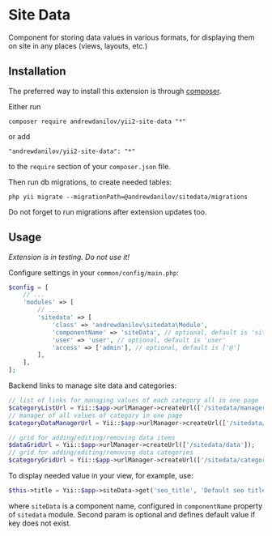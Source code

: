 Site Data
===================
Component for storing data values in various formats, for displaying them on site in any places (views, layouts, etc.)

Installation
------------

The preferred way to install this extension is through [composer](http://getcomposer.org/download/).

Either run

```
composer require andrewdanilov/yii2-site-data "*"
```

or add

```
"andrewdanilov/yii2-site-data": "*"
```

to the `require` section of your `composer.json` file.


Then run db migrations, to create needed tables:

```
php yii migrate --migrationPath=@andrewdanilov/sitedata/migrations
```

Do not forget to run migrations after extension updates too.


Usage
-----

_Extension is in testing. Do not use it!_

Configure settings in your `common/config/main.php`:

```php
$config = [
	// ...
	'modules' => [
		// ...
		'sitedata' => [
			'class' => 'andrewdanilov\sitedata\Module',
			'componentName' => 'siteData', // optional, default is 'siteData'
			'user' => 'user', // optional, default is 'user'
			'access' => ['admin'], // optional, default is ['@']
		],
	],
];
```

Backend links to manage site data and categories:

```php
// list of links for managing values of each category all in one page
$categoryListUrl = Yii::$app->urlManager->createUrl(['/sitedata/manager']);
// manager of all values of category in one page
$categoryDataManagerUrl = Yii::$app->urlManager->createUrl(['/sitedata/manager', 'category_id' => 123]);

// grid for adding/editing/removing data items
$dataGridUrl = Yii::$app->urlManager->createUrl(['/sitedata/data']);
// grid for adding/editing/removing data categories
$categoryGridUrl = Yii::$app->urlManager->createUrl(['/sitedata/category']);
```

To display needed value in your view, for example, use:

```php
$this->title = Yii::$app->siteData->get('seo_title', 'Default seo title');
```

where `siteData` is a component name, configured in `componentName` property of `sitedata` module. Second param is optional
and defines default value if key does not exist.
